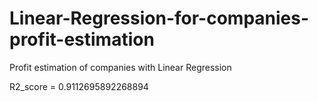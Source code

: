 # Linear-Regression-for-companies-profit-estimation

Profit estimation of companies with Linear Regression

R2_score = 0.9112695892268894

